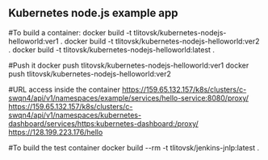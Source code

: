 ## Kubernetes node.js example app

#To build a container:
docker build -t tlitovsk/kubernetes-nodejs-helloworld:ver1 .
docker build -t tlitovsk/kubernetes-nodejs-helloworld:ver2 .
docker build -t tlitovsk/kubernetes-nodejs-helloworld:latest .

#Push it
docker push tlitovsk/kubernetes-nodejs-helloworld:ver1
docker push tlitovsk/kubernetes-nodejs-helloworld:ver2

#URL access inside the container
https://159.65.132.157/k8s/clusters/c-swqn4/api/v1/namespaces/example/services/hello-service:8080/proxy/
https://159.65.132.157/k8s/clusters/c-swqn4/api/v1/namespaces/kubernetes-dashboard/services/https:kubernetes-dashboard:/proxy/
https://128.199.223.176/hello

#To build the test container
docker build --rm -t tlitovsk/jenkins-jnlp:latest .

